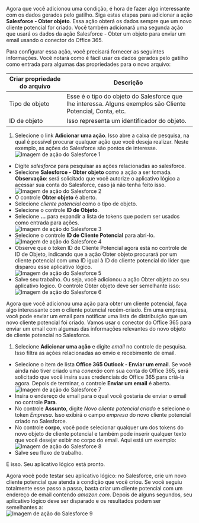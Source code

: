 Agora que você adicionou uma condição, é hora de fazer algo interessante com os dados gerados pelo gatilho. Siga estas etapas para adicionar a ação **Salesforce - Obter objeto**. Essa ação obterá os dados sempre que um novo cliente potencial for criado. Você também adicionará uma segunda ação que usará os dados da ação Salesforce - Obter um objeto para enviar um email usando o conector do Office 365.

Para configurar essa ação, você precisará fornecer as seguintes informações. Você notará como é fácil usar os dados gerados pelo gatilho como entrada para algumas das propriedades para o novo arquivo:

|Criar propriedade do arquivo|Descrição|
|---|---|
|Tipo de objeto|Esse é o tipo do objeto do Salesforce que lhe interessa. Alguns exemplos são Cliente Potencial, Conta, etc.|
|ID de objeto|Isso representa um identificador do objeto.|


1. Selecione o link **Adicionar uma ação**. Isso abre a caixa de pesquisa, na qual é possível procurar qualquer ação que você deseja realizar. Neste exemplo, as ações do Salesforce são pontos de interesse.  
![Imagem de ação do Salesforce 1](./media/connectors-create-api-salesforce/action-1.png)  
- Digite *salesforce* para pesquisar as ações relacionadas ao salesforce.
- Selecione **Salesforce - Obter objeto** como a ação a ser tomada. **Observação**: será solicitado que você autorize o aplicativo lógico a acessar sua conta do Salesforce, caso já não tenha feito isso.  
![Imagem de ação do Salesforce 2](./media/connectors-create-api-salesforce/action-2.png)  
- O controle **Obter objeto** é aberto.
- Selecione *cliente potencial* como o tipo de objeto.
- Selecione o controle **ID de Objeto**.
- Selecione **...** para expandir a lista de tokens que podem ser usados como entrada para ações.  
![Imagem de ação do Salesforce 3](./media/connectors-create-api-salesforce/action-3.png)  
- Selecione o controle **ID de Cliente Potencial** para abri-lo.  
![Imagem de ação do Salesforce 4](./media/connectors-create-api-salesforce/action-4.png)  
- Observe que o token ID de Cliente Potencial agora está no controle de ID de Objeto, indicando que a ação Obter objeto procurará por um cliente potencial com uma ID igual à ID do cliente potencial do líder que disparou esse aplicativo lógico.  
![Imagem de ação do Salesforce 5](./media/connectors-create-api-salesforce/action-5.png)  
- Salve seu trabalho. Ou seja, você adicionou a ação Obter objeto ao seu aplicativo lógico. O controle Obter objeto deve ser semelhante isso:  
![Imagem de ação do Salesforce 6](./media/connectors-create-api-salesforce/action-6.png)  

Agora que você adicionou uma ação para obter um cliente potencial, faça algo interessante com o cliente potencial recém-criado. Em uma empresa, você pode enviar um email para notificar uma lista de distribuição que um novo cliente potencial foi criado. Vamos usar o conector do Office 365 para enviar um email com algumas das informações relevantes do novo objeto de cliente potencial no Salesforce.

1. Selecione **Adicionar uma ação** e digite *email* no controle de pesquisa. Isso filtra as ações relacionadas ao envio e recebimento de email.
- Selecione o item de lista **Office 365 Outlook - Enviar um email**. Se você ainda não tiver criado uma *conexão* com sua conta do Office 365, será solicitado que você insira suas credenciais do Office 365 para criá-la agora. Depois de terminar, o controle **Enviar um email** é aberto.  
![Imagem de ação do Salesforce 7](./media/connectors-create-api-salesforce/action-7.png)  
- Insira o endereço de email para o qual você gostaria de enviar o email no controle **Para**.
-  No controle **Assunto**, digite *Novo cliente potencial criado* e selecione o token *Empresa*. Isso exibirá o campo *empresa* do novo cliente potencial criado no Salesforce.
-  No controle **corpo**, você pode selecionar qualquer um dos tokens do novo objeto de cliente potencial e também pode inserir qualquer texto que você desejar exibir no corpo do email. Aqui está um exemplo:  
![Imagem de ação do Salesforce 8](./media/connectors-create-api-salesforce/action-8.png)  
- Salve seu fluxo de trabalho.

É isso. Seu aplicativo lógico está pronto.

Agora você pode testar seu aplicativo lógico: no Salesforce, crie um novo cliente potencial que atenda à condição que você criou. Se você seguiu totalmente esse passo a passo, basta criar um cliente potencial com um endereço de email contendo *amazon.com*. Depois de alguns segundos, seu aplicativo lógico deve ser disparado e os resultados podem ser semelhantes a:  
![Imagem de ação do Salesforce 9](./media/connectors-create-api-salesforce/action-9.png)  

<!---HONumber=AcomDC_0914_2016-->